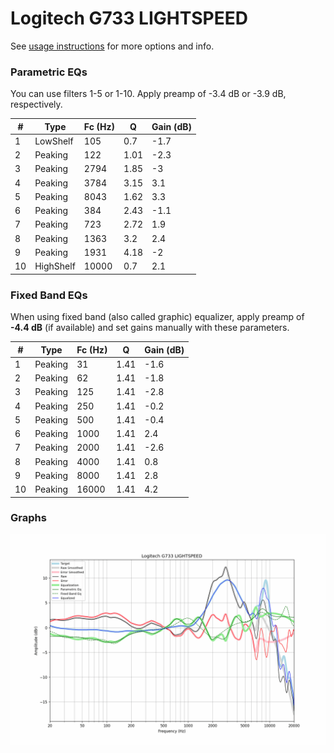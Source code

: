 # Logitech G733 LIGHTSPEED
See [usage instructions](https://github.com/jaakkopasanen/AutoEq#usage) for more options and info.

### Parametric EQs
You can use filters 1-5 or 1-10. Apply preamp of -3.4 dB or -3.9 dB, respectively.

|   # | Type      |   Fc (Hz) |    Q |   Gain (dB) |
|-----|-----------|-----------|------|-------------|
|   1 | LowShelf  |       105 | 0.7  |        -1.7 |
|   2 | Peaking   |       122 | 1.01 |        -2.3 |
|   3 | Peaking   |      2794 | 1.85 |        -3   |
|   4 | Peaking   |      3784 | 3.15 |         3.1 |
|   5 | Peaking   |      8043 | 1.62 |         3.3 |
|   6 | Peaking   |       384 | 2.43 |        -1.1 |
|   7 | Peaking   |       723 | 2.72 |         1.9 |
|   8 | Peaking   |      1363 | 3.2  |         2.4 |
|   9 | Peaking   |      1931 | 4.18 |        -2   |
|  10 | HighShelf |     10000 | 0.7  |         2.1 |

### Fixed Band EQs
When using fixed band (also called graphic) equalizer, apply preamp of **-4.4 dB** (if available) and set gains manually with these parameters.

|   # | Type    |   Fc (Hz) |    Q |   Gain (dB) |
|-----|---------|-----------|------|-------------|
|   1 | Peaking |        31 | 1.41 |        -1.6 |
|   2 | Peaking |        62 | 1.41 |        -1.8 |
|   3 | Peaking |       125 | 1.41 |        -2.8 |
|   4 | Peaking |       250 | 1.41 |        -0.2 |
|   5 | Peaking |       500 | 1.41 |        -0.4 |
|   6 | Peaking |      1000 | 1.41 |         2.4 |
|   7 | Peaking |      2000 | 1.41 |        -2.6 |
|   8 | Peaking |      4000 | 1.41 |         0.8 |
|   9 | Peaking |      8000 | 1.41 |         2.8 |
|  10 | Peaking |     16000 | 1.41 |         4.2 |

### Graphs
![](./Logitech%20G733%20LIGHTSPEED.png)
